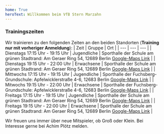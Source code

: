 ```yaml
---
home: True
heroText: Willkommen beim VfB Stern Marzahn
---
```


### Trainingszeiten
Wir trainieren zu den folgenden Zeiten an den beiden Standorten (**Training nur mit vorheriger Anmeldung**):
| Zeit | Gruppe | Ort |
| --- | --- | --- |
| Dienstags 17:15 Uhr - 19:15 Uhr | Jugendliche | Sporthalle der Schule am grünen Stadtrand: Am Geraer Ring 54, 12689 Berlin [Google-Maps Link](https://goo.gl/maps/WxHYoVspnx3kELcF6) |
| Dienstags 19:15 Uhr - 22:00 Uhr | Erwachsene | Sporthalle der Schule am grünen Stadtrand: Am Geraer Ring 54, 12689 Berlin [Google-Maps Link](https://goo.gl/maps/WxHYoVspnx3kELcF6) |
| Mittwochs 17:15 Uhr - 19:15 Uhr | Jugendliche | Sporthalle der Fuchsberg-Grundschule: Apfelwicklerstraße 4-6, 12683 Berlin [Google-Maps Link](https://goo.gl/maps/GyxGwjvLAKZQUAR66) |
| Mitwochs 19:15 Uhr - 22:00 Uhr | Erwachsene | Sporthalle der Fuchsberg-Grundschule: Apfelwicklerstraße 4-6, 12683 Berlin [Google-Maps Link](https://goo.gl/maps/GyxGwjvLAKZQUAR66) |
| Freitags 17:15 Uhr - 19:15 Uhr | Jugendliche | Sporthalle der Schule am grünen Stadtrand: Am Geraer Ring 54, 12689 Berlin [Google-Maps Link](https://goo.gl/maps/WxHYoVspnx3kELcF6) |
| Freitags 19:15 Uhr - 22:00 Uhr | Erwachsene | Sporthalle der Schule am grünen Stadtrand: Am Geraer Ring 54, 12689 Berlin [Google-Maps Link](https://goo.gl/maps/WxHYoVspnx3kELcF6) |

Wir freuen uns immer über neue Mitspieler, ob Groß oder Klein. Bei Interesse gerne bei Achim Plötz melden.